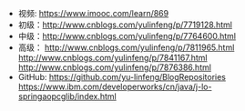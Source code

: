 
- 视频: https://www.imooc.com/learn/869
- 初级：http://www.cnblogs.com/yulinfeng/p/7719128.html
- 中级：http://www.cnblogs.com/yulinfeng/p/7764600.html
- 高级：
    http://www.cnblogs.com/yulinfeng/p/7811965.html
    http://www.cnblogs.com/yulinfeng/p/7841167.html
    http://www.cnblogs.com/yulinfeng/p/7876386.html
- GitHub: https://github.com/yu-linfeng/BlogRepositories
https://www.ibm.com/developerworks/cn/java/j-lo-springaopcglib/index.html
